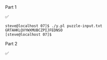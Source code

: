 Part 1

:white_check_mark:

    steve@localhost 07]$ ./y.pl puzzle-input.txt
    GRTAHKLQVYWXMUBCZPIJFEDNSO
    [steve@localhost 07]$

Part 2

:white_check_mark:


